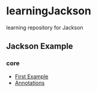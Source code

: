 # learningJackson
learning repository for Jackson

## Jackson Example

### core

- [First Example](https://github.com/BooookStore/learningJackson/tree/master/src/test/java/firstexample)
- [Annotations](https://github.com/BooookStore/learningJackson/tree/master/src/test/java/annotations)
